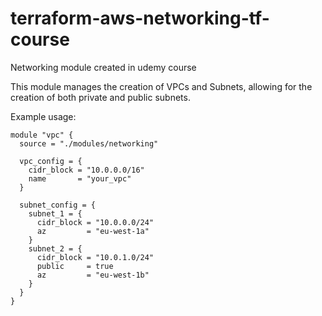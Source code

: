 # terraform-aws-networking-tf-course

Networking module created in udemy course

This module manages the creation of VPCs and Subnets, allowing for the creation of both private and public subnets.

Example usage:

```
module "vpc" {
  source = "./modules/networking"

  vpc_config = {
    cidr_block = "10.0.0.0/16"
    name       = "your_vpc"
  }

  subnet_config = {
    subnet_1 = {
      cidr_block = "10.0.0.0/24"
      az         = "eu-west-1a"
    }
    subnet_2 = {
      cidr_block = "10.0.1.0/24"
      public     = true
      az         = "eu-west-1b"
    }
  }
}
```
